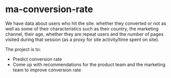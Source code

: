 # ma-conversion-rate

We have data about users who hit the site: whether they converted or not as well as some of their characteristics such as their country, the marketing channel, their age, whether they are repeat users and the number of pages visited during that session (as a proxy for site activity/time spent on site).

The project is to:
- Predict conversion rate
- Come up with recommendations for the product team and the marketing team to improve conversion rate
